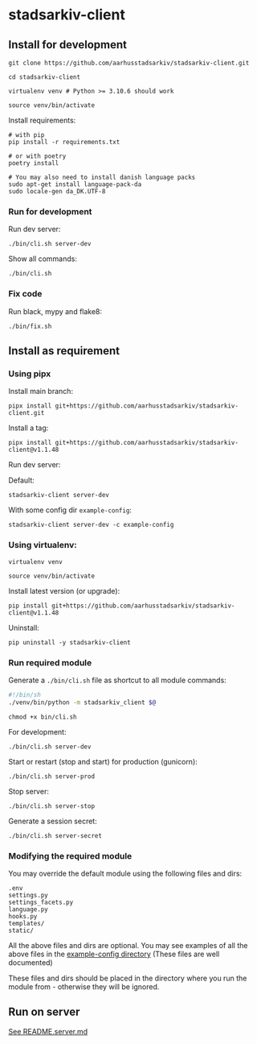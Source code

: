 # stadsarkiv-client

## Install for development

    git clone https://github.com/aarhusstadsarkiv/stadsarkiv-client.git

    cd stadsarkiv-client

    virtualenv venv # Python >= 3.10.6 should work

    source venv/bin/activate

Install requirements:

    # with pip
    pip install -r requirements.txt

    # or with poetry
    poetry install

    # You may also need to install danish language packs
    sudo apt-get install language-pack-da
    sudo locale-gen da_DK.UTF-8


### Run for development

Run dev server:

    ./bin/cli.sh server-dev


Show all commands:

    ./bin/cli.sh

### Fix code

Run black, mypy and flake8:

    ./bin/fix.sh

## Install as requirement

### Using pipx

Install main branch: 
    
    pipx install git+https://github.com/aarhusstadsarkiv/stadsarkiv-client.git

Install a tag: 
<!-- LATEST-VERSION-PIPX -->
	pipx install git+https://github.com/aarhusstadsarkiv/stadsarkiv-client@v1.1.48

Run dev server:

Default:

    stadsarkiv-client server-dev

With some config dir `example-config`: 

    stadsarkiv-client server-dev -c example-config

### Using virtualenv:

    virtualenv venv

    source venv/bin/activate

Install latest version (or upgrade):
<!-- LATEST-VERSION-PIP -->
	pip install git+https://github.com/aarhusstadsarkiv/stadsarkiv-client@v1.1.48

Uninstall:

    pip uninstall -y stadsarkiv-client

### Run required module

Generate a `./bin/cli.sh` file as shortcut to all module commands:

```bash
#!/bin/sh
./venv/bin/python -m stadsarkiv_client $@
```
    chmod +x bin/cli.sh

For development:

    ./bin/cli.sh server-dev

Start or restart (stop and start) for production (gunicorn):

    ./bin/cli.sh server-prod

Stop server:

    ./bin/cli.sh server-stop

Generate a session secret:

    ./bin/cli.sh server-secret

### Modifying the required module

You may override the default module using the following files and dirs:

    .env
    settings.py
    settings_facets.py
    language.py
    hooks.py
    templates/
    static/

All the above files and dirs are optional. You may see examples of all the above files in the 
[example-config directory](https://github.com/aarhusstadsarkiv/stadsarkiv-client/tree/main/example-config-simple)
(These files are well documented)

These files and dirs should be placed in the directory where you run the module from - otherwise they will be ignored.

## Run on server

[See README.server.md](https://github.com/aarhusstadsarkiv/stadsarkiv-client/blob/main/docs/README.server.md)
